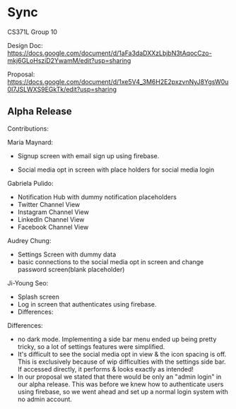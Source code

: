 # Sync
CS371L Group 10 

Design Doc: https://docs.google.com/document/d/1aFa3daDXXzLbjbN3tAqocCzo-mkj6GLoHsziD2YwamM/edit?usp=sharing

Proposal: https://docs.google.com/document/d/1xe5V4_3M6H2E2pxzvnNyJ8YgsW0u0I7JSLWXS9EGkTk/edit?usp=sharing


Alpha Release
----------------
Contributions:

  Maria Maynard:
  
  - Signup screen with email sign up using firebase.
   
  - Social media opt in screen with place holders for social media login
  
  Gabriela Pulido:
  
   - Notification Hub with dummy notification placeholders
   - Twitter Channel View 
   - Instagram Channel View
   - LinkedIn Channel View
   - Facebook Channel View
  
Audrey Chung:
  
   - Settings Screen with dummy data
   - basic connections to the social media opt in screen and change password screen(blank placeholder)

Ji-Young Seo:

  - Splash screen
  - Log in screen that authenticates using firebase.
  - Differences:
  
Differences:

  - no dark mode. Implementing a side bar menu ended up being pretty tricky, so a lot of settings features were simplified.
  - It's difficult to see the social media opt in view & the icon spacing is off. This is exclusively because of wip difficulties with the settings side bar. If accessed directly, it performs & looks exactly as intended!
  - In our proposal we stated that there would be only an "admin login" in our alpha release. This was before we knew how to authenticate users using firebase, so we went ahead and set up a normal login system with no admin account.
